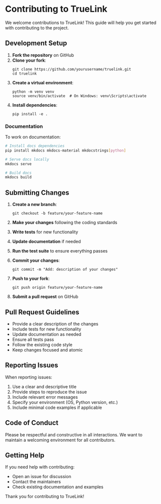 # Contributing to TrueLink

We welcome contributions to TrueLink! This guide will help you get started with contributing to the project.

## Development Setup

1. **Fork the repository** on GitHub
2. **Clone your fork**:
   ``` { .text .no-copy }
   git clone https://github.com/yourusername/truelink.git
   cd truelink
   ```
3. **Create a virtual environment**:
   ``` { .text .no-copy }
   python -m venv venv
   source venv/bin/activate  # On Windows: venv\Scripts\activate
   ```
4. **Install dependencies**:
   ``` { .text .no-copy }
   pip install -e .
   ```

### Documentation

To work on documentation:

```bash
# Install docs dependencies
pip install mkdocs mkdocs-material mkdocstrings[python]

# Serve docs locally
mkdocs serve

# Build docs
mkdocs build
```

## Submitting Changes

1. **Create a new branch**:
   ``` { .text .no-copy }
   git checkout -b feature/your-feature-name
   ```

2. **Make your changes** following the coding standards

3. **Write tests** for new functionality

4. **Update documentation** if needed

5. **Run the test suite** to ensure everything passes

6. **Commit your changes**:
   ``` { .text .no-copy }
   git commit -m "Add: description of your changes"
   ```

7. **Push to your fork**:
   ``` { .text .no-copy }
   git push origin feature/your-feature-name
   ```

8. **Submit a pull request** on GitHub

## Pull Request Guidelines

- Provide a clear description of the changes
- Include tests for new functionality
- Update documentation as needed
- Ensure all tests pass
- Follow the existing code style
- Keep changes focused and atomic

## Reporting Issues

When reporting issues:

1. Use a clear and descriptive title
2. Provide steps to reproduce the issue
3. Include relevant error messages
4. Specify your environment (OS, Python version, etc.)
5. Include minimal code examples if applicable

## Code of Conduct

Please be respectful and constructive in all interactions. We want to maintain a welcoming environment for all contributors.

## Getting Help

If you need help with contributing:

- Open an issue for discussion
- Contact the maintainers
- Check existing documentation and examples

Thank you for contributing to TrueLink!
